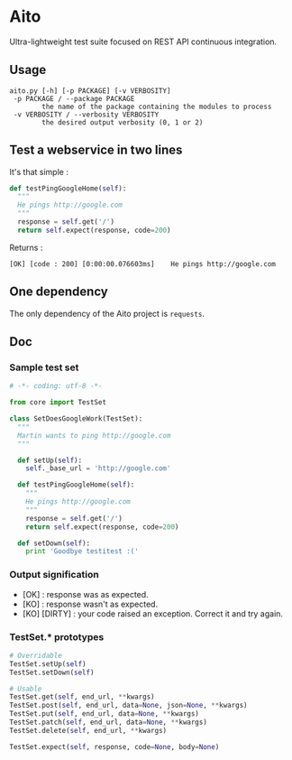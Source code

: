 # Aito
Ultra-lightweight test suite focused on REST API continuous integration.

## Usage
```shell
aito.py [-h] [-p PACKAGE] [-v VERBOSITY]
 -p PACKAGE / --package PACKAGE
        the name of the package containing the modules to process
 -v VERBOSITY / --verbosity VERBOSITY
        the desired output verbosity (0, 1 or 2)
```

## Test a webservice in two lines

It's that simple :

```python
def testPingGoogleHome(self):
  """
  He pings http://google.com
  """
  response = self.get('/')
  return self.expect(response, code=200)
```

Returns :

```shell
[OK] [code : 200] [0:00:00.076603ms]    He pings http://google.com
```

## One dependency

The only dependency of the Aito project is `requests`.

## Doc

### Sample test set

```python
# -*- coding: utf-8 -*-

from core import TestSet

class SetDoesGoogleWork(TestSet):
  """
  Martin wants to ping http://google.com
  """

  def setUp(self):
    self._base_url = 'http://google.com'

  def testPingGoogleHome(self):
    """
    He pings http://google.com
    """
    response = self.get('/')
    return self.expect(response, code=200)

  def setDown(self):
    print 'Goodbye testitest :('
```

### Output signification

* [OK] : response was as expected.
* [KO] : response wasn't as expected.
* [KO] [DIRTY] : your code raised an exception. Correct it and try again.

### TestSet.* prototypes

```python
# Overridable
TestSet.setUp(self)
TestSet.setDown(self)

# Usable
TestSet.get(self, end_url, **kwargs)
TestSet.post(self, end_url, data=None, json=None, **kwargs)
TestSet.put(self, end_url, data=None, **kwargs)
TestSet.patch(self, end_url, data=None, **kwargs)
TestSet.delete(self, end_url, **kwargs)

TestSet.expect(self, response, code=None, body=None)
```
